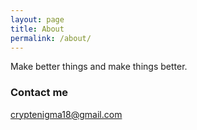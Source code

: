 ```yaml
---
layout: page
title: About
permalink: /about/
---
```


Make better things and make things better.

### Contact me

[cryptenigma18@gmail.com](mailto:cryptenigma18@gmail.com)

